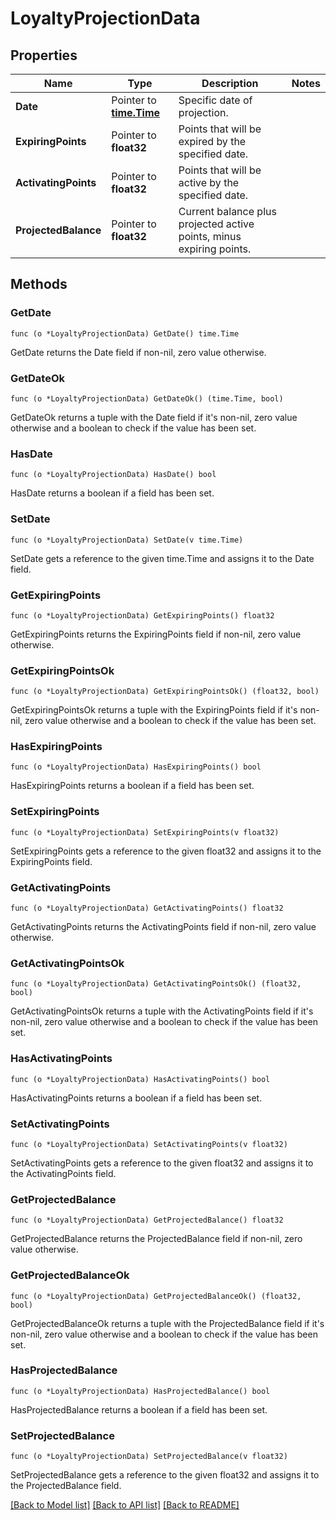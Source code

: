 # LoyaltyProjectionData

## Properties

Name | Type | Description | Notes
------------ | ------------- | ------------- | -------------
**Date** | Pointer to [**time.Time**](time.Time.md) | Specific date of projection. | 
**ExpiringPoints** | Pointer to **float32** | Points that will be expired by the specified date. | 
**ActivatingPoints** | Pointer to **float32** | Points that will be active by the specified date. | 
**ProjectedBalance** | Pointer to **float32** | Current balance plus projected active points, minus expiring points. | 

## Methods

### GetDate

`func (o *LoyaltyProjectionData) GetDate() time.Time`

GetDate returns the Date field if non-nil, zero value otherwise.

### GetDateOk

`func (o *LoyaltyProjectionData) GetDateOk() (time.Time, bool)`

GetDateOk returns a tuple with the Date field if it's non-nil, zero value otherwise
and a boolean to check if the value has been set.

### HasDate

`func (o *LoyaltyProjectionData) HasDate() bool`

HasDate returns a boolean if a field has been set.

### SetDate

`func (o *LoyaltyProjectionData) SetDate(v time.Time)`

SetDate gets a reference to the given time.Time and assigns it to the Date field.

### GetExpiringPoints

`func (o *LoyaltyProjectionData) GetExpiringPoints() float32`

GetExpiringPoints returns the ExpiringPoints field if non-nil, zero value otherwise.

### GetExpiringPointsOk

`func (o *LoyaltyProjectionData) GetExpiringPointsOk() (float32, bool)`

GetExpiringPointsOk returns a tuple with the ExpiringPoints field if it's non-nil, zero value otherwise
and a boolean to check if the value has been set.

### HasExpiringPoints

`func (o *LoyaltyProjectionData) HasExpiringPoints() bool`

HasExpiringPoints returns a boolean if a field has been set.

### SetExpiringPoints

`func (o *LoyaltyProjectionData) SetExpiringPoints(v float32)`

SetExpiringPoints gets a reference to the given float32 and assigns it to the ExpiringPoints field.

### GetActivatingPoints

`func (o *LoyaltyProjectionData) GetActivatingPoints() float32`

GetActivatingPoints returns the ActivatingPoints field if non-nil, zero value otherwise.

### GetActivatingPointsOk

`func (o *LoyaltyProjectionData) GetActivatingPointsOk() (float32, bool)`

GetActivatingPointsOk returns a tuple with the ActivatingPoints field if it's non-nil, zero value otherwise
and a boolean to check if the value has been set.

### HasActivatingPoints

`func (o *LoyaltyProjectionData) HasActivatingPoints() bool`

HasActivatingPoints returns a boolean if a field has been set.

### SetActivatingPoints

`func (o *LoyaltyProjectionData) SetActivatingPoints(v float32)`

SetActivatingPoints gets a reference to the given float32 and assigns it to the ActivatingPoints field.

### GetProjectedBalance

`func (o *LoyaltyProjectionData) GetProjectedBalance() float32`

GetProjectedBalance returns the ProjectedBalance field if non-nil, zero value otherwise.

### GetProjectedBalanceOk

`func (o *LoyaltyProjectionData) GetProjectedBalanceOk() (float32, bool)`

GetProjectedBalanceOk returns a tuple with the ProjectedBalance field if it's non-nil, zero value otherwise
and a boolean to check if the value has been set.

### HasProjectedBalance

`func (o *LoyaltyProjectionData) HasProjectedBalance() bool`

HasProjectedBalance returns a boolean if a field has been set.

### SetProjectedBalance

`func (o *LoyaltyProjectionData) SetProjectedBalance(v float32)`

SetProjectedBalance gets a reference to the given float32 and assigns it to the ProjectedBalance field.


[[Back to Model list]](../README.md#documentation-for-models) [[Back to API list]](../README.md#documentation-for-api-endpoints) [[Back to README]](../README.md)


